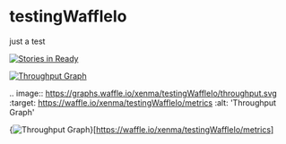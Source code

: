 # testingWaffleIo
just a test

[![Stories in Ready](https://badge.waffle.io/xenma/testingWaffleIo.svg?label=ready&title=Ready)](http://waffle.io/xenma/testingWaffleIo)

[![Throughput Graph](https://graphs.waffle.io/xenma/testingWaffleIo/throughput.svg)](https://waffle.io/xenma/testingWaffleIo/metrics)

.. image:: https://graphs.waffle.io/xenma/testingWaffleIo/throughput.svg
 :target: https://waffle.io/xenma/testingWaffleIo/metrics
 :alt: 'Throughput Graph' 
 
 {<img alt='Throughput Graph' src='https://graphs.waffle.io/xenma/testingWaffleIo/throughput.svg' />}[https://waffle.io/xenma/testingWaffleIo/metrics] 
